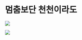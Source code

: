 # 멈춤보단 천천이라도
[![](https://github-readme-stats.vercel.app/api?username=rav23)](https://github.com/anuraghazra/github-readme-stats)
  
<img src="https://avatars2.githubusercontent.com/u/67465462?s=460&u=a489674599ac4b1252c77c73de4e46762127ab65&v=4">

